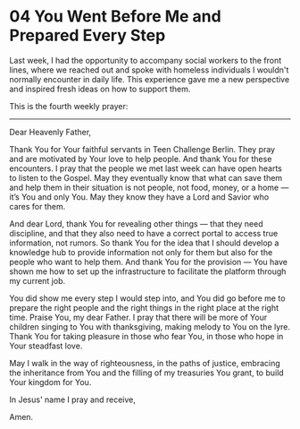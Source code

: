 # 04 You Went Before Me and Prepared Every Step

Last week, I had the opportunity to accompany social workers to the front lines, where we reached out and spoke with homeless individuals I wouldn't normally encounter in daily life. This experience gave me a new perspective and inspired fresh ideas on how to support them.

This is the fourth weekly prayer:

---

Dear Heavenly Father,

Thank You for Your faithful servants in Teen Challenge Berlin. They pray and are motivated by Your love to help people. And thank You for these encounters. I pray that the people we met last week can have open hearts to listen to the Gospel. May they eventually know that what can save them and help them in their situation is not people, not food, money, or a home — it’s You and only You. May they know they have a Lord and Savior who cares for them.

And dear Lord, thank You for revealing other things — that they need discipline, and that they also need to have a correct portal to access true information, not rumors. So thank You for the idea that I should develop a knowledge hub to provide information not only for them but also for the people who want to help them. And thank You for the provision — You have shown me how to set up the infrastructure to facilitate the platform through my current job.

You did show me every step I would step into, and You did go before me to prepare the right people and the right things in the right place at the right time. Praise You, my dear Father. I pray that there will be more of Your children singing to You with thanksgiving, making melody to You on the lyre. Thank You for taking pleasure in those who fear You, in those who hope in Your steadfast love.

May I walk in the way of righteousness, in the paths of justice, embracing the inheritance from You and the filling of my treasuries You grant, to build Your kingdom for You.

In Jesus' name I pray and receive,

Amen.
